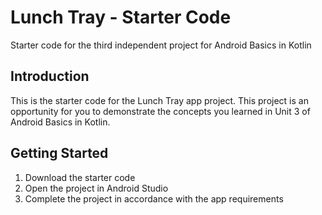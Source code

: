 Lunch Tray - Starter Code
==================================

Starter code for the third independent project for Android Basics in Kotlin

Introduction
------------

This is the starter code for the Lunch Tray app project. This project is an opportunity for you to
demonstrate the concepts you learned in Unit 3 of Android Basics in Kotlin.

Getting Started
---------------

1. Download the starter code
2. Open the project in Android Studio
3. Complete the project in accordance with the app requirements

